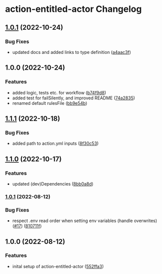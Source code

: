 # action-entitled-actor Changelog

## [1.0.1](https://github.com/natterstefan/action-entitled-actor/compare/v1.0.0...v1.0.1) (2022-10-24)


### Bug Fixes

* updated docs and added links to type definition ([a4aac3f](https://github.com/natterstefan/action-entitled-actor/commit/a4aac3fd9604d198eedc6e6049755379d7bfe5c4))

## 1.0.0 (2022-10-24)


### Features

* added logic, tests etc. for workflow ([b74f9d8](https://github.com/natterstefan/action-entitled-actor/commit/b74f9d8d359baec93c58fc4d8c63b06b1a4ab251))
* added test for failSilently, and improved README ([74a2835](https://github.com/natterstefan/action-entitled-actor/commit/74a2835a55e37fc40a8923199e7d7771fc753c0a))
* renamed default rulesFile ([bb9e54b](https://github.com/natterstefan/action-entitled-actor/commit/bb9e54b9bc06ebb61434776b9a5013760a3f8a79))

## [1.1.1](https://github.com/natterstefan/action-entitled-actor/compare/v1.1.0...v1.1.1) (2022-10-18)


### Bug Fixes

* added path to action.yml inputs ([8f30c53](https://github.com/natterstefan/action-entitled-actor/commit/8f30c53c29983ea0a808fe16a32c7b451ca429d7))

## [1.1.0](https://github.com/natterstefan/action-entitled-actor/compare/v1.0.1...v1.1.0) (2022-10-17)


### Features

* updated (dev)Dependencies ([8bb0a8d](https://github.com/natterstefan/action-entitled-actor/commit/8bb0a8de7b6d02985e4e23d0ffeeffab95d4b936))

### [1.0.1](https://github.com/natterstefan/action-entitled-actor/compare/v1.0.0...v1.0.1) (2022-08-12)


### Bug Fixes

* respect .env read order when setting env variables (handle overwrites) ([#17](https://github.com/natterstefan/action-entitled-actor/issues/17)) ([810711f](https://github.com/natterstefan/action-entitled-actor/commit/810711fbb22931ebc8a412e64c75f4407f6e297a))

## 1.0.0 (2022-08-12)


### Features

* inital setup of action-entitled-actor ([552ffa3](https://github.com/natterstefan/action-entitled-actor/commit/552ffa37ff1b9ef8986f8697275f83ce195f8882))
